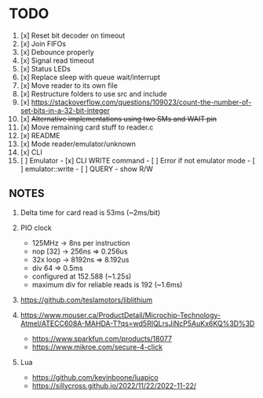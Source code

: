 # TODO

1.  [x] Reset bit decoder on timeout
2.  [x] Join FIFOs
3.  [x] Debounce properly
4.  [x] Signal read timeout
5.  [x] Status LEDs
6.  [x] Replace sleep with queue wait/interrupt
7.  [x] Move reader to its own file
8.  [x] Restructure folders to use src and include
9.  [x] https://stackoverflow.com/questions/109023/count-the-number-of-set-bits-in-a-32-bit-integer
10. [x] ~~Alternative implementations using two SMs and WAIT pin~~
11. [x] Move remaining card stuff to reader.c
12. [x] README
13. [x] Mode reader/emulator/unknown
14. [x] CLI
15. [ ] Emulator
        - [x] CLI WRITE command
        - [ ] Error if not emulator mode
        - [ ] emulator::write
        - [ ] QUERY - show R/W

## NOTES

1. Delta time for card read is 53ms (~2ms/bit)
2. PIO clock 
   - 125MHz   -> 8ns per instruction
   - nop [32] -> 256ns  => 0.256us
   - 32x loop -> 8192ns => 8.192us
   - div 64 => 0.5ms
   - configured at 152.588 (~1.25s)
   - maximum div for reliable reads is 192 (~1.6ms)

3. https://github.com/teslamotors/liblithium
4. https://www.mouser.ca/ProductDetail/Microchip-Technology-Atmel/ATECC608A-MAHDA-T?qs=wd5RIQLrsJiNcP5AuKx6KQ%3D%3D
   - https://www.sparkfun.com/products/18077
   - https://www.mikroe.com/secure-4-click
5. Lua
   - https://github.com/kevinboone/luapico
   - https://sillycross.github.io/2022/11/22/2022-11-22/